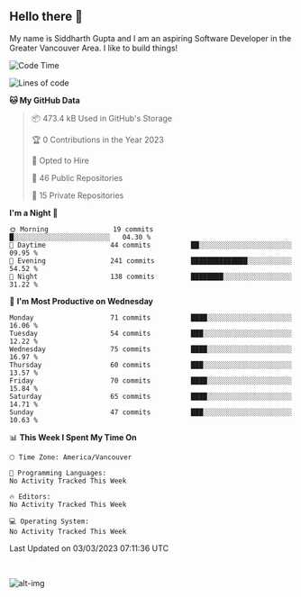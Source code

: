 ## Hello there :wave:

My name is Siddharth Gupta and I am an aspiring Software Developer in the Greater Vancouver Area. I like to build things!

<!-- ![gif](https://github.com/siddg97/siddg97/blob/master/dino.gif) -->

<!--START_SECTION:waka-->
![Code Time](http://img.shields.io/badge/Code%20Time-1%2C875%20hrs%2025%20mins-blue)

![Lines of code](https://img.shields.io/badge/From%20Hello%20World%20I%27ve%20Written-14.2%20million%20lines%20of%20code-blue)

**🐱 My GitHub Data** 

> 📦 473.4 kB Used in GitHub's Storage 
 > 
> 🏆 0 Contributions in the Year 2023
 > 
> 💼 Opted to Hire
 > 
> 📜 46 Public Repositories 
 > 
> 🔑 15 Private Repositories 
 > 
**I'm a Night 🦉** 

```text
🌞 Morning                19 commits          █░░░░░░░░░░░░░░░░░░░░░░░░   04.30 % 
🌆 Daytime                44 commits          ██░░░░░░░░░░░░░░░░░░░░░░░   09.95 % 
🌃 Evening                241 commits         ██████████████░░░░░░░░░░░   54.52 % 
🌙 Night                  138 commits         ████████░░░░░░░░░░░░░░░░░   31.22 % 
```
📅 **I'm Most Productive on Wednesday** 

```text
Monday                   71 commits          ████░░░░░░░░░░░░░░░░░░░░░   16.06 % 
Tuesday                  54 commits          ███░░░░░░░░░░░░░░░░░░░░░░   12.22 % 
Wednesday                75 commits          ████░░░░░░░░░░░░░░░░░░░░░   16.97 % 
Thursday                 60 commits          ███░░░░░░░░░░░░░░░░░░░░░░   13.57 % 
Friday                   70 commits          ████░░░░░░░░░░░░░░░░░░░░░   15.84 % 
Saturday                 65 commits          ████░░░░░░░░░░░░░░░░░░░░░   14.71 % 
Sunday                   47 commits          ███░░░░░░░░░░░░░░░░░░░░░░   10.63 % 
```


📊 **This Week I Spent My Time On** 

```text
🕑︎ Time Zone: America/Vancouver

💬 Programming Languages: 
No Activity Tracked This Week

🔥 Editors: 
No Activity Tracked This Week

💻 Operating System: 
No Activity Tracked This Week
```


 Last Updated on 03/03/2023 07:11:36 UTC
<!--END_SECTION:waka-->

<br>

![alt-img](https://github-readme-stats.vercel.app/api?username=siddg97&count_private=true&theme=nightowl&show_icons=true)

